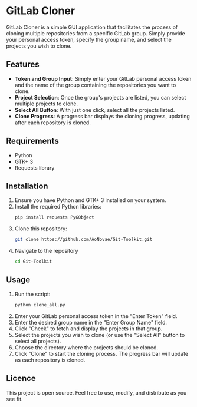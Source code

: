 # GitLab Cloner

GitLab Cloner is a simple GUI application that facilitates the process of cloning multiple repositories from a specific GitLab group. Simply provide your personal access token, specify the group name, and select the projects you wish to clone.

## Features

- **Token and Group Input**: Simply enter your GitLab personal access token and the name of the group containing the repositories you want to clone.
- **Project Selection**: Once the group's projects are listed, you can select multiple projects to clone.
- **Select All Button**: With just one click, select all the projects listed.
- **Clone Progress**: A progress bar displays the cloning progress, updating after each repository is cloned.

## Requirements

- Python
- GTK+ 3
- Requests library

## Installation

1. Ensure you have Python and GTK+ 3 installed on your system.
2. Install the required Python libraries:
   ```bash
   pip install requests PyGObject

1. Clone this repository:
   ```bash
   git clone https://github.com/AoNovae/Git-Toolkit.git
2. Navigate to the repository
    ```bash
    cd Git-Toolkit

## Usage

1. Run the script:
    ```bash
    python clone_all.py
2. Enter your GitLab personal access token in the "Enter Token" field.
3. Enter the desired group name in the "Enter Group Name" field.
4. Click "Check" to fetch and display the projects in that group.
5. Select the projects you wish to clone (or use the "Select All" button to select all projects).
6. Choose the directory where the projects should be cloned.
7. Click "Clone" to start the cloning process. The progress bar will update as each repository is cloned.


## Licence 

This project is open source. Feel free to use, modify, and distribute as you see fit.

